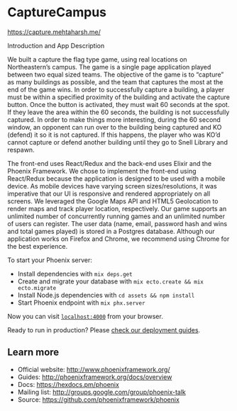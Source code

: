 # CaptureCampus 

https://capture.mehtaharsh.me/

Introduction and App Description

We built a capture the flag type game, using real locations on Northeastern’s campus.  The game is a single page application played between two equal sized teams.  The objective of the game is to “capture” as many buildings as possible, and the team that captures the most at the end of the game wins.  In order to successfully capture a building, a player must be within a specified proximity of the building and activate the capture button.  Once the button is activated, they must wait 60 seconds at the spot.  If they leave the area within the 60 seconds, the building is not successfully captured.  In order to make things more interesting, during the 60 second window,  an opponent can run over to the building being captured and KO (defend) it so it is not captured.  If this happens, the player who was KO’d cannot capture or defend another building until they go to Snell Library and respawn.   

The front-end uses React/Redux and the back-end uses Elixir and the Phoenix Framework.   We chose to implement the front-end using React/Redux because the application is designed to be used with a mobile device.  As mobile devices have varying screen sizes/resolutions, it was imperative that our UI is responsive and rendered appropriately on all screens.  We leveraged the Google Maps API and HTML5 Geolocation to render maps and track player location, respectively.  Our game supports an unlimited number of concurrently running games and an unlimited number of users can register.  The user data (name, email, password hash and wins and total games played) is stored in a Postgres database.  Although our application works on Firefox and Chrome, we recommend using Chrome for the best experience.     


To start your Phoenix server:

  * Install dependencies with `mix deps.get`
  * Create and migrate your database with `mix ecto.create && mix ecto.migrate`
  * Install Node.js dependencies with `cd assets && npm install`
  * Start Phoenix endpoint with `mix phx.server`

Now you can visit [`localhost:4000`](http://localhost:4000) from your browser.

Ready to run in production? Please [check our deployment guides](http://www.phoenixframework.org/docs/deployment).

## Learn more

  * Official website: http://www.phoenixframework.org/
  * Guides: http://phoenixframework.org/docs/overview
  * Docs: https://hexdocs.pm/phoenix
  * Mailing list: http://groups.google.com/group/phoenix-talk
  * Source: https://github.com/phoenixframework/phoenix
